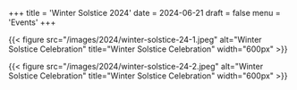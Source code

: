 +++
title = 'Winter Solstice 2024'
date = 2024-06-21
draft = false
menu = 'Events'
+++

{{< figure src="/images/2024/winter-solstice-24-1.jpeg" alt="Winter Solstice Celebration" title="Winter Solstice Celebration" width="600px" >}}

{{< figure src="/images/2024/winter-solstice-24-2.jpeg" alt="Winter Solstice Celebration" title="Winter Solstice Celebration" width="600px" >}}
